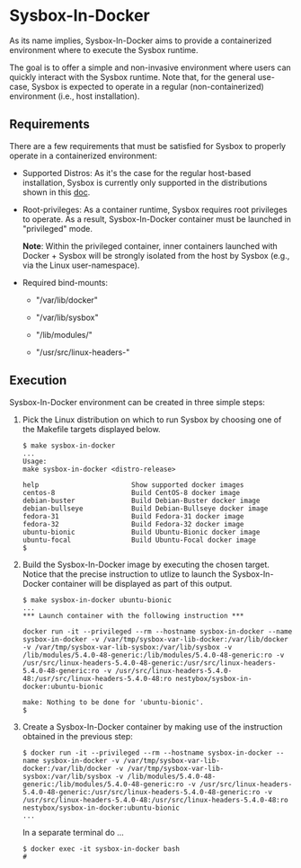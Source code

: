 # Sysbox-In-Docker

As its name implies, Sysbox-In-Docker aims to provide a containerized environment
where to execute the Sysbox runtime.

The goal is to offer a simple and non-invasive environment where users can quickly
interact with the Sysbox runtime. Note that, for the general use-case, Sysbox is
expected to operate in a regular (non-containerized) environment (i.e., host
installation).

## Requirements

There are a few requirements that must be satisfied for Sysbox to properly operate
in a containerized environment:

* Supported Distros: As it's the case for the regular host-based installation,
Sysbox is currently only supported in the distributions shown in this
[doc](../docs/distro-compat.md).

* Root-privileges: As a container runtime, Sysbox requires root privileges to
operate. As a result, Sysbox-In-Docker container must be launched in "privileged"
mode.

    **Note**: Within the privileged container, inner containers launched with Docker +
    Sysbox will be strongly isolated from the host by Sysbox (e.g., via the Linux
    user-namespace).

* Required bind-mounts:

    - "/var/lib/docker"

    - "/var/lib/sysbox"

    - "/lib/modules/<kernel>"

    - "/usr/src/linux-headers-<kernel>"


## Execution

Sysbox-In-Docker environment can be created in three simple steps:

1) Pick the Linux distribution on which to run Sysbox by choosing one of the
Makefile targets displayed below.

    ```
    $ make sysbox-in-docker
    ...
    Usage:
    make sysbox-in-docker <distro-release>

    help                       Show supported docker images
    centos-8                   Build CentOS-8 docker image
    debian-buster              Build Debian-Buster docker image
    debian-bullseye            Build Debian-Bullseye docker image
    fedora-31                  Build Fedora-31 docker image
    fedora-32                  Build Fedora-32 docker image
    ubuntu-bionic              Build Ubuntu-Bionic docker image
    ubuntu-focal               Build Ubuntu-Focal docker image
    $
    ```

2) Build the Sysbox-In-Docker image by executing the chosen target. Notice that
the precise instruction to utlize to launch the Sysbox-In-Docker container will
be displayed as part of this output.

    ```
    $ make sysbox-in-docker ubuntu-bionic
    ...
    *** Launch container with the following instruction ***

    docker run -it --privileged --rm --hostname sysbox-in-docker --name sysbox-in-docker -v /var/tmp/sysbox-var-lib-docker:/var/lib/docker -v /var/tmp/sysbox-var-lib-sysbox:/var/lib/sysbox -v /lib/modules/5.4.0-48-generic:/lib/modules/5.4.0-48-generic:ro -v /usr/src/linux-headers-5.4.0-48-generic:/usr/src/linux-headers-5.4.0-48-generic:ro -v /usr/src/linux-headers-5.4.0-48:/usr/src/linux-headers-5.4.0-48:ro nestybox/sysbox-in-docker:ubuntu-bionic

    make: Nothing to be done for 'ubuntu-bionic'.
    $
    ```

3) Create a Sysbox-In-Docker container by making use of the instruction obtained
in the previous step:

    ```
    $ docker run -it --privileged --rm --hostname sysbox-in-docker --name sysbox-in-docker -v /var/tmp/sysbox-var-lib-docker:/var/lib/docker -v /var/tmp/sysbox-var-lib-sysbox:/var/lib/sysbox -v /lib/modules/5.4.0-48-generic:/lib/modules/5.4.0-48-generic:ro -v /usr/src/linux-headers-5.4.0-48-generic:/usr/src/linux-headers-5.4.0-48-generic:ro -v /usr/src/linux-headers-5.4.0-48:/usr/src/linux-headers-5.4.0-48:ro nestybox/sysbox-in-docker:ubuntu-bionic
    ...
    ```

    In a separate terminal do ...

    ```
   $ docker exec -it sysbox-in-docker bash
   #
    ```
